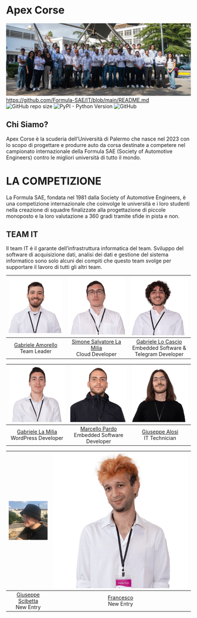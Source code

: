 # Apex Corse

![Project's banner](./Resources/Banners/banner.jpg)
https://github.com/Formula-SAE/IT/blob/main/README.md
![GitHub repo size](https://img.shields.io/github/repo-size/Formula-SAE/IT)
![PyPI - Python Version](https://img.shields.io/pypi/pyversions/SQLAlchemy)
![GitHub](https://img.shields.io/github/license/Formula-SAE/IT)


## Chi Siamo?

Apex Corse è la scuderia dell’Università di Palermo che nasce nel 2023 con lo scopo di progettare e produrre auto da 
corsa destinate a competere nel campionato internazionale della Formula SAE (Society of Automotive Engineers) contro le
migliori università di tutto il mondo.

# LA COMPETIZIONE

La Formula SAE, fondata nel 1981 dalla Society of Automotive Engineers, è una competizione internazionale che coinvolge 
le università e i loro studenti nella creazione di squadre finalizzate alla progettazione di piccole monoposto e la loro
valutazione a 360 gradi tramite sfide in pista e non.


## TEAM IT

Il team IT è il garante dell’infrastruttura informatica del team. Sviluppo del software di acquisizione dati, analisi 
dei dati e gestione del sistema informatico sono solo alcuni dei compiti che questo team svolge per supportare il lavoro
di tutti gli altri team.


| ![Gabriele Amorello](./Resources/Members/GabrieleAmorello.png) | ![Simone Salvatore La Milia](./Resources/Members/SimoneSalvatoreLaMilia.png) | ![Gabriele Lo Cascio](./Resources/Members/GabrieleLoCascio.png) |
|:--------------------------------------------------------------:|:---------------------------------------------------------------:|:--------------------------------------------------------------------------:|
| [Gabriele Amorello](https://www.linkedin.com/in/gabriele-salvatore-amorello-808954180/)<br>Team Leader | [Simone Salvatore La Milia]()<br>Cloud Developer | [Gabriele Lo Cascio](https://www.linkedin.com/in/gabriele-locascio/)<br>Embedded Software & Telegram Developer |

| ![Gabriele La Milia](./Resources/Members/GabrieleLaMilia.png) | ![Marcello Pardo](./Resources/Members/MarcelloPardo.png) | ![Giuseppe Alosi](./Resources/Members/GiuseppeAlosi.png) |
|:-------------------------------------------------------------:|:-------------------------------------------------------:|:-------------------------------------------------------:|
| [Gabriele La Milia](https://www.linkedin.com/in/gabrielelm/)<br>WordPress Developer | [Marcello Pardo]()<br>Embedded Software Developer | [Giuseppe Alosi](https://www.linkedin.com/in/giuseppe-alosi-47a898202/)<br>IT Technician |

| ![Giuseppe Scibetta](./Resources/Members/GiuseppeScibetta.png) | ![Francesco](./Resources/Members/Francesco.png) |
|:-------------------------------------------------------------:|:----------------------------------------------:|
| [Giuseppe Scibetta](https://www.linkedin.com/in/giuseppeshib/)<br>New Entry | [Francesco]()<br>New Entry |

